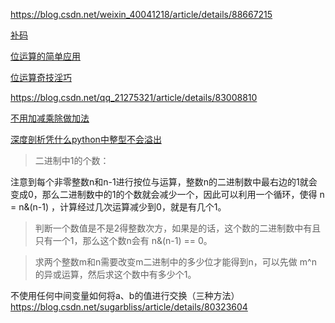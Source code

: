 https://blog.csdn.net/weixin_40041218/article/details/88667215

[补码](https://blog.csdn.net/mengzhengjie/article/details/80611422)

[ 位运算的简单应用 ](https://blog.csdn.net/C20180630/article/details/57076374)

[ 位运算奇技淫巧 ](https://blog.csdn.net/deaidai/article/details/78167367)

https://blog.csdn.net/qq_21275321/article/details/83008810

[不用加减乘除做加法](https://github.com/awesometime/learn-git/blob/master/%E5%89%91%E6%8C%87Offer/48-%E4%B8%8D%E7%94%A8%E5%8A%A0%E5%87%8F%E4%B9%98%E9%99%A4%E5%81%9A%E5%8A%A0%E6%B3%95.md)

[深度剖析凭什么python中整型不会溢出](https://segmentfault.com/a/1190000015284473)

> 二进制中1的个数：

注意到每个非零整数n和n-1进行按位与运算，整数n的二进制数中最右边的1就会变成0，那么二进制数中的1的个数就会减少一个，因此可以利用一个循环，使得 n = n&(n-1) ，计算经过几次运算减少到0，就是有几个1。

> 判断一个数值是不是2得整数次方，如果是的话，这个数的二进制数中有且只有一个1，那么这个数n会有 n&(n-1) == 0。

> 求两个整数m和n需要改变m二进制中的多少位才能得到n，可以先做 m^n 的异或运算，然后求这个数中有多少个1。


不使用任何中间变量如何将a、b的值进行交换（三种方法）
https://blog.csdn.net/sugarbliss/article/details/80323604
